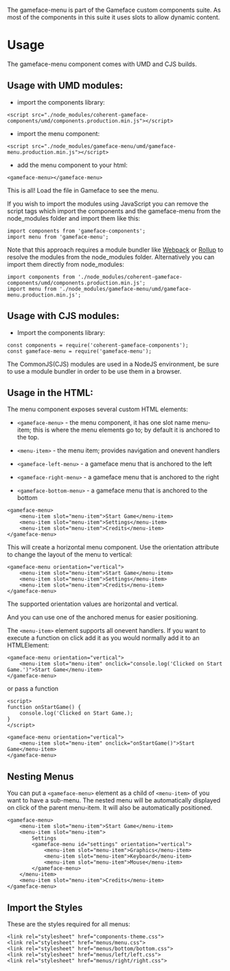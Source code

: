 <!--Copyright (c) Coherent Labs AD. All rights reserved. -->
The gameface-menu is part of the Gameface custom components suite. As most of the components in this suite it uses slots to allow dynamic content.


Usage
===================
The gameface-menu component comes with UMD and CJS builds.

## Usage with UMD modules:

* import the components library:

~~~~{.html}
<script src="./node_modules/coherent-gameface-components/umd/components.production.min.js"></script>
~~~~

* import the menu component:

~~~~{.html}
<script src="./node_modules/gameface-menu/umd/gameface-menu.production.min.js"></script>
~~~~

* add the menu component to your html:

~~~~{.html}
<gameface-menu></gameface-menu>
~~~~

This is all! Load the file in Gameface to see the menu.

If you wish to import the modules using JavaScript you can remove the script tags
which import the components and the gameface-menu from the node_modules folder and import them like this:

~~~~{.js}
import components from 'gameface-components';
import menu from 'gameface-menu';
~~~~

Note that this approach requires a module bundler like [Webpack](https://webpack.js.org/) or [Rollup](https://rollupjs.org/guide/en/) to resolve the
modules from the node_modules folder. Alternatively you can import them directly from node_modules:

~~~~{.js}
import components from './node_modules/coherent-gameface-components/umd/components.production.min.js';
import menu from './node_modules/gameface-menu/umd/gameface-menu.production.min.js';
~~~~

## Usage with CJS modules:

* Import the components library:

~~~~{.js}
const components = require('coherent-gameface-components');
const gameface-menu = require('gameface-menu');
~~~~

The CommonJS(CJS) modules are used in a NodeJS environment, be sure to use a module
bundler in order to be use them in a browser.


## Usage in the HTML:

The menu component exposes several custom HTML elements:
* `<gameface-menu>` - the menu component, it has one slot name menu-item; this is
where the menu elements go to; by default it is anchored to the top.
* `<menu-item>` - the menu item; provides navigation and onevent handlers

* `<gameface-left-menu>` - a gameface menu that is anchored to the left
* `<gameface-right-menu>` - a gameface menu that is anchored to the right
* `<gameface-bottom-menu>` - a gameface menu that is anchored to the bottom

~~~~{.html}
<gameface-menu>
    <menu-item slot="menu-item">Start Game</menu-item>
    <menu-item slot="menu-item">Settings</menu-item>
    <menu-item slot="menu-item">Credits</menu-item>
</gameface-menu>
~~~~

This will create a horizontal menu component. Use the orientation attribute to
change the layout of the menu to vertical:

~~~~{.html}
<gameface-menu orientation="vertical">
    <menu-item slot="menu-item">Start Game</menu-item>
    <menu-item slot="menu-item">Settings</menu-item>
    <menu-item slot="menu-item">Credits</menu-item>
</gameface-menu>
~~~~

The supported orientation values are horizontal and vertical.

And you can use one of the anchored menus for easier positioning.

The `<menu-item>` element supports all onevent handlers. If you want to execute a
function on click add it as you would normally add it to an HTMLElement:


~~~~{.html}
<gameface-menu orientation="vertical">
    <menu-item slot="menu-item" onclick="console.log('Clicked on Start Game.')">Start Game</menu-item>
</gameface-menu>
~~~~

or pass a function

~~~~{.html}
<script>
function onStartGame() {
    console.log('Clicked on Start Game.);
}
</script>

<gameface-menu orientation="vertical">
    <menu-item slot="menu-item" onclick="onStartGame()">Start Game</menu-item>
</gameface-menu>
~~~~


## Nesting Menus

You can put a `<gameface-menu>` element as a child of `<menu-item>` of you want to have a
sub-menu. The nested menu will be automatically displayed on click of the parent menu-item.
It will also be automatically positioned.

~~~~{.html}
<gameface-menu>
    <menu-item slot="menu-item">Start Game</menu-item>
    <menu-item slot="menu-item">
        Settings
        <gameface-menu id="settings" orientation="vertical">
            <menu-item slot="menu-item">Graphics</menu-item>
            <menu-item slot="menu-item">Keyboard</menu-item>
            <menu-item slot="menu-item">Mouse</menu-item>
        </gameface-menu>
    </menu-item>
    <menu-item slot="menu-item">Credits</menu-item>
</gameface-menu>
~~~~

## Import the Styles

These are the styles required for all menus:

~~~~{.css}
<link rel="stylesheet" href="components-theme.css">
<link rel="stylesheet" href="menus/menu.css">
<link rel="stylesheet" href="menus/bottom/bottom.css">
<link rel="stylesheet" href="menus/left/left.css">
<link rel="stylesheet" href="menus/right/right.css">
~~~~